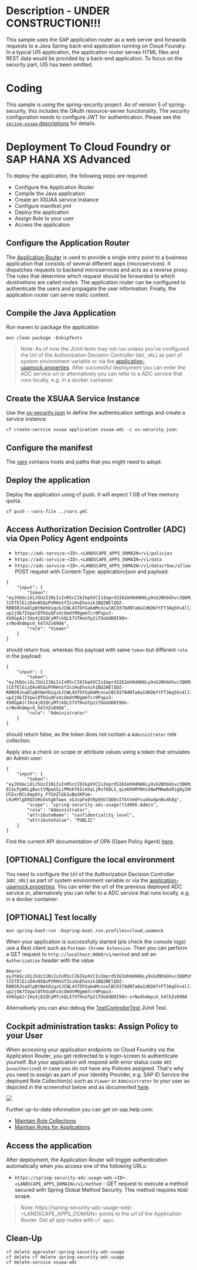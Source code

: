 # Description - UNDER CONSTRUCTION!!!
This sample uses the SAP application router as a web server and forwards requests to a Java Spring back-end application running on Cloud Foundry.
In a typcal UI5 application, the application router serves HTML files and REST data would be provided by a back-end application. To focus on the security part, UI5 has been omitted.

# Coding
This sample is using the spring-security project. As of version 5 of spring-security, this includes the OAuth resource-server functionality. The security configuration needs to configure JWT for authentication.
Please see the [`spring-xsuaa` descriptions](../spring-xsuaa/README.md) for details.

# Deployment To Cloud Foundry or SAP HANA XS Advanced
To deploy the application, the following steps are required:
- Configure the Application Router
- Compile the Java application
- Create an XSUAA service instance
- Configure manifest.yml
- Deploy the application
- Assign Role to your user
- Access the application

## Configure the Application Router

The [Application Router](./approuter/package.json) is used to provide a single entry point to a business application that consists of several different apps (microservices). It dispatches requests to backend microservices and acts as a reverse proxy. The rules that determine which request should be forwarded to which _destinations_ are called _routes_. The application router can be configured to authenticate the users and propagate the user information. Finally, the application router can serve static content.

## Compile the Java Application
Run maven to package the application
```shell
mvn clean package -DskipTests
```
> Note: As of now the JUnit tests may not run unless you've configured the Url of the Authorization Decision Controller (`ADC_URL`) as part of system environment variable or via the [application-uaamock.properties](src/main/resources/application-uaamock.properties). 
After successful deployment you can enter the ADC service url or alternatively you can refer to a ADC service that runs locally, e.g. in a docker container.

## Create the XSUAA Service Instance
Use the [xs-security.json](./xs-security.json) to define the authentication settings and create a service instance
```shell
cf create-service xsuaa application xsuaa-adc -c xs-security.json
```

## Configure the manifest
The [vars](../vars.yml) contains hosts and paths that you might need to adopt.

## Deploy the application
Deploy the application using cf push. It will expect 1 GB of free memory quota.

```shell
cf push --vars-file ../vars.yml
```

## Access Authorization Decision Controller (ADC) via Open Policy Agent endpoints
* `https://adc-service-<ID>.<LANDSCAPE_APPS_DOMAIN>/v1/policies`
* `https://adc-service-<ID>.<LANDSCAPE_APPS_DOMAIN>/v1/data`
* `https://adc-service-<ID>.<LANDSCAPE_APPS_DOMAIN>/v1/data/rbac/allow` POST request with Content-Type: application/json and payload:
```
{
	"input": {
		"token": "eyJhbGciOiJSUzI1NiIsInR5cCI6IkpXVCIsImprdSI6Imh0dHA6Ly9sb2NhbGhvc3Q6MzMxOTUvdG9rZW5fa2V5cyIsImtpZCI6ImxlZ2FjeS10b2tlbi1rZXkifQ.eyJleHRfYXR0ciI6eyJ6ZG4iOiIifSwiemlkIjoidWFhIiwiemRuIjoiIiwiZ3JhbnRfdHlwZSI6InVybjppZXRmOnBhcmFtczpvYXV0aDpncmFudC10eXBlOnNhbWwyLWJlYXJlciIsInVzZXJfbmFtZSI6InZpZXdlciIsIm9yaWdpbiI6InVzZXJJZHAiLCJ4cy5zeXN0ZW0uYXR0cmlidXRlcyI6eyJ4cy5yb2xlY29sbGVjdGlvbnMiOlsiVmlld2VyIl19LCJleHAiOjY5NzQwMzE2MDAsImlhdCI6MTU2NDA2MjI3OSwiZW1haWwiOiJ2aWV3ZXJAdGVzdC5vcmciLCJjaWQiOiJzYi1zcHJpbmctc2VjdXJpdHktYWRjLXVzYWdlIXQxNDg2NiJ9.Xzx1pEWFpVyR8pAn_7RCwJ02bb6iH1HwYSJKgSV3npteeP_qs_8VLHNWDqd9xOagMb0VDpgiDtAcA-lCETElEizD4vNSQuPVRHnSfZxiHuEhonik1BQ2WElQOZ-R0N5RJnaOlpBtNehOiqzkJCWL4STOYGakmMcncwlBCO378dNTa0aIdKD6ftFT3Aq5Vv4ll33cK9N4UmbgHuiyfmVKVI73OxEeLbnKnucOkdj-up2jOk7IVpwlOThGuQFxXcOmdtM9gmmTcr0Popu3-XV6GpAJrIHz4j02QCyMTckQL57VTHxUfp2iTOoUUD0I9On-srNo4hdmpcU_h4lhZv890A",
		"role": "Viewer"
	}
}
```
should return true, whereas this payload with same `token` but different `role` in the payload:
```
{
	"input": {
		"token": "eyJhbGciOiJSUzI1NiIsInR5cCI6IkpXVCIsImprdSI6Imh0dHA6Ly9sb2NhbGhvc3Q6MzMxOTUvdG9rZW5fa2V5cyIsImtpZCI6ImxlZ2FjeS10b2tlbi1rZXkifQ.eyJleHRfYXR0ciI6eyJ6ZG4iOiIifSwiemlkIjoidWFhIiwiemRuIjoiIiwiZ3JhbnRfdHlwZSI6InVybjppZXRmOnBhcmFtczpvYXV0aDpncmFudC10eXBlOnNhbWwyLWJlYXJlciIsInVzZXJfbmFtZSI6InZpZXdlciIsIm9yaWdpbiI6InVzZXJJZHAiLCJ4cy5zeXN0ZW0uYXR0cmlidXRlcyI6eyJ4cy5yb2xlY29sbGVjdGlvbnMiOlsiVmlld2VyIl19LCJleHAiOjY5NzQwMzE2MDAsImlhdCI6MTU2NDA2MjI3OSwiZW1haWwiOiJ2aWV3ZXJAdGVzdC5vcmciLCJjaWQiOiJzYi1zcHJpbmctc2VjdXJpdHktYWRjLXVzYWdlIXQxNDg2NiJ9.Xzx1pEWFpVyR8pAn_7RCwJ02bb6iH1HwYSJKgSV3npteeP_qs_8VLHNWDqd9xOagMb0VDpgiDtAcA-lCETElEizD4vNSQuPVRHnSfZxiHuEhonik1BQ2WElQOZ-R0N5RJnaOlpBtNehOiqzkJCWL4STOYGakmMcncwlBCO378dNTa0aIdKD6ftFT3Aq5Vv4ll33cK9N4UmbgHuiyfmVKVI73OxEeLbnKnucOkdj-up2jOk7IVpwlOThGuQFxXcOmdtM9gmmTcr0Popu3-XV6GpAJrIHz4j02QCyMTckQL57VTHxUfp2iTOoUUD0I9On-srNo4hdmpcU_h4lhZv890A",
		"role": "Administrator"
	}
}
```
should return false, as the token does not contain a `Administrator` role collection. 

Apply also a check on scope or attribute values using a token that simulates an Admin user:
```
{
	"input": {
		"token": "eyJhbGciOiJSUzI1NiIsInR5cCI6IkpXVCIsImprdSI6Imh0dHA6Ly9sb2NhbGhvc3Q6MzMxOTUvdG9rZW5fa2V5cyIsImtpZCI6ImxlZ2FjeS10b2tlbi1rZXkifQ.eyJleHRfYXR0ciI6eyJ6ZG4iOiIifSwiemlkIjoidWFhIiwiemRuIjoiIiwiZ3JhbnRfdHlwZSI6InVybjppZXRmOnBhcmFtczpvYXV0aDpncmFudC10eXBlOnNhbWwyLWJlYXJlciIsInVzZXJfbmFtZSI6InZpZXdlciIsIm9yaWdpbiI6InVzZXJJZHAiLCJ4cy5zeXN0ZW0uYXR0cmlidXRlcyI6eyJ4cy5yb2xlY29sbGVjdGlvbnMiOlsiQWRtaW5pc3RyYXRvciJdfSwiZXhwIjo2OTc0MDMxNjAwLCJpYXQiOjE1NjQwNjIyODAsImVtYWlsIjoidmlld2VyQHRlc3Qub3JnIiwiY2lkIjoic2Itc3ByaW5nLXNlY3VyaXR5LWFkYy11c2FnZSF0MTQ4NjYifQ.qzIf2Kfg5xTaVj1FtQDRfQjNzOFcq4NQi7bU-ECeLPyWXLg8ucttMpwXSLcPMxKf6IcmVyLjRsf08LS_qLmUO4MYNXzoNwPMmw6oRig8y2HQ8j3GCE3uaCBrmSUJi5cvnI1e4CpceygbRBPUMg7l3QhLMmcOtUYe4c2VSOCb7Haf4xS6Idhw7rHaExrTSA94zx3I7peG3TJtjDHNPeANfiMlHNWVBuq49zQvlE9x_ZniIK_Mie4-UlExrRCL0ep6ty_FfGVZlGb1uBm3KPom-LKvMYlgD0QIGHuVoSgbTwwx_xGJvpFe8tRp95UlbD8vITbtVe0Fsu4VwdpnBv4h8g",
		"scope": "spring-security-adc-usage!t14866.Admin",
		"role": "Administrator",
		"attributeName": "confidentiality_level",
		"attributeValue": "PUBLIC"
	}
}
```

Find the current API documentation of OPA (Open Policy Agent) [here](https://www.openpolicyagent.org/docs/latest/rest-api/).

## [OPTIONAL] Configure the local environment
You need to configure the Url of the Authorization Decision Controller (`ADC_URL`) as part of system environment variable or via the [application-uaamock.properties](src/main/resources/application-uaamock.properties). 
You can enter the url of the previous deployed ADC service or, alternatively you can refer to a ADC service that runs locally, e.g. in a docker container.

## [OPTIONAL] Test locally
```
mvn spring-boot:run -Dspring-boot.run.profiles=cloud,uaamock
```
    
When your application is successfully started (pls check the console logs) use a Rest client such as `Postman Chrome Extension`. Then you can perform a GET request to `http://localhost:8080/v1/method` and set an `Authorization` header with the value 
```
Bearer eyJhbGciOiJSUzI1NiIsInR5cCI6IkpXVCIsImprdSI6Imh0dHA6Ly9sb2NhbGhvc3Q6MzMxOTUvdG9rZW5fa2V5cyIsImtpZCI6ImxlZ2FjeS10b2tlbi1rZXkifQ.eyJleHRfYXR0ciI6eyJ6ZG4iOiIifSwiemlkIjoidWFhIiwiemRuIjoiIiwiZ3JhbnRfdHlwZSI6InVybjppZXRmOnBhcmFtczpvYXV0aDpncmFudC10eXBlOnNhbWwyLWJlYXJlciIsInVzZXJfbmFtZSI6InZpZXdlciIsIm9yaWdpbiI6InVzZXJJZHAiLCJ4cy5zeXN0ZW0uYXR0cmlidXRlcyI6eyJ4cy5yb2xlY29sbGVjdGlvbnMiOlsiVmlld2VyIl19LCJleHAiOjY5NzQwMzE2MDAsImlhdCI6MTU2NDA2MjI3OSwiZW1haWwiOiJ2aWV3ZXJAdGVzdC5vcmciLCJjaWQiOiJzYi1zcHJpbmctc2VjdXJpdHktYWRjLXVzYWdlIXQxNDg2NiJ9.Xzx1pEWFpVyR8pAn_7RCwJ02bb6iH1HwYSJKgSV3npteeP_qs_8VLHNWDqd9xOagMb0VDpgiDtAcA-lCETElEizD4vNSQuPVRHnSfZxiHuEhonik1BQ2WElQOZ-R0N5RJnaOlpBtNehOiqzkJCWL4STOYGakmMcncwlBCO378dNTa0aIdKD6ftFT3Aq5Vv4ll33cK9N4UmbgHuiyfmVKVI73OxEeLbnKnucOkdj-up2jOk7IVpwlOThGuQFxXcOmdtM9gmmTcr0Popu3-XV6GpAJrIHz4j02QCyMTckQL57VTHxUfp2iTOoUUD0I9On-srNo4hdmpcU_h4lhZv890A
```

Alternatively you can also debug the [TestControllerTest](src/test/java/sample.spring.adc/TestControllerTest.java) JUnit Test.  

## Cockpit administration tasks: Assign Policy to your User
When accessing your application endpoints on Cloud Foundry via the Application Router, you get redirected to a login-screen to authenticate yourself. 
But your application will respond with error status code `403` (`unauthorized`) in case you do not have any Policies assigned. 
That's why you need to assign as part of your Identity Provider, e.g. SAP ID Service the deployed Role Collection(s) such as `Viewer` or `Administrator` to your user as depicted in the screenshot below and as documented [here](https://help.sap.com/viewer/65de2977205c403bbc107264b8eccf4b/Cloud/en-US/9e1bf57130ef466e8017eab298b40e5e.html).

![](../images/SAP_CP_Cockpit_AssignRoleCollectionToUser.png)

Further up-to-date information you can get on sap.help.com:
- [Maintain Role Collections](https://help.sap.com/viewer/65de2977205c403bbc107264b8eccf4b/Cloud/en-US/d5f1612d8230448bb6c02a7d9c8ac0d1.html)
- [Maintain Roles for Applications](https://help.sap.com/viewer/65de2977205c403bbc107264b8eccf4b/Cloud/en-US/7596a0bdab4649ac8a6f6721dc72db19.html).

## Access the application
After deployment, the Application Router will trigger authentication automatically when you access one of the following URLs:

* `https://spring-security-adc-usage-web-<ID>.<LANDSCAPE_APPS_DOMAIN>/v1/method` - GET request to execute a method secured with Spring Global Method Security. This method requires `READ` scope.

> Note: https://spring-security-adc-usage-web-<ID>.<LANDSCAPE_APPS_DOMAIN> points to the url of the Application Router. Get all app routes with `cf apps`.


## Clean-Up
```
cf delete approuter-spring-security-adc-usage
cf delete cf delete spring-security-adc-usage
cf delete-service xsuaa-adc
```